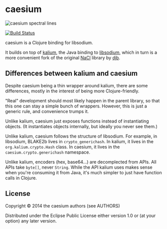 # caesium

![caesium spectral lines](https://dl.dropboxusercontent.com/u/38476311/Logos/caesium.png)

[![Build Status](https://travis-ci.org/lvh/caesium.svg?branch=master)](https://travis-ci.org/lvh/caesium)

caesium is a Clojure binding for libsodium.

It builds on top of [kalium][kalium], the Java binding to
[libsodium][libsodium], which in turn is a more convenient fork of
the original [NaCl][nacl] library by [djb][djb].

[kalium]: https://github.com/abstractj/kalium
[nacl]: http://nacl.cr.yp.to/.
[djb]: http://cr.yp.to/djb.html
[libsodium]: https://github.com/jedisct1/libsodium

## Differences between kalium and caesium

Despite caesium being a thin wrapper around kalium, there are some
differences, mostly in the interest of being more Clojure-friendly.

"Real" development should most likely happen in the parent library, so
that this one can stay a simple bunch of wrappers. However, this is
just a generic rule, and convenience trumps it.

Unlike kalium, caesium just exposes functions instead of instantiating
objects. (It instantiates objects internally, but ideally you never
see them.)

Unlike kalium, caesium follows the structure of libsodium. For
example, in libsodium, BLAKE2b lives in `crypto_generichash`. In
kalium, it lives in the `org.kalium.crypto.Hash` class. In caesium, it
lives in the `caesium.crypto.generichash` namespace.

Unlike kalium, encoders (hex, base64...) are decomplected from APIs.
All APIs take `byte[]`, never `String`. While the API kalium uses
makes sense when you're consuming it from Java, it's much simpler to
just have function calls in Clojure.

## License

Copyright © 2014 the caesium authors (see AUTHORS)

Distributed under the Eclipse Public License either version 1.0 or (at
your option) any later version.
